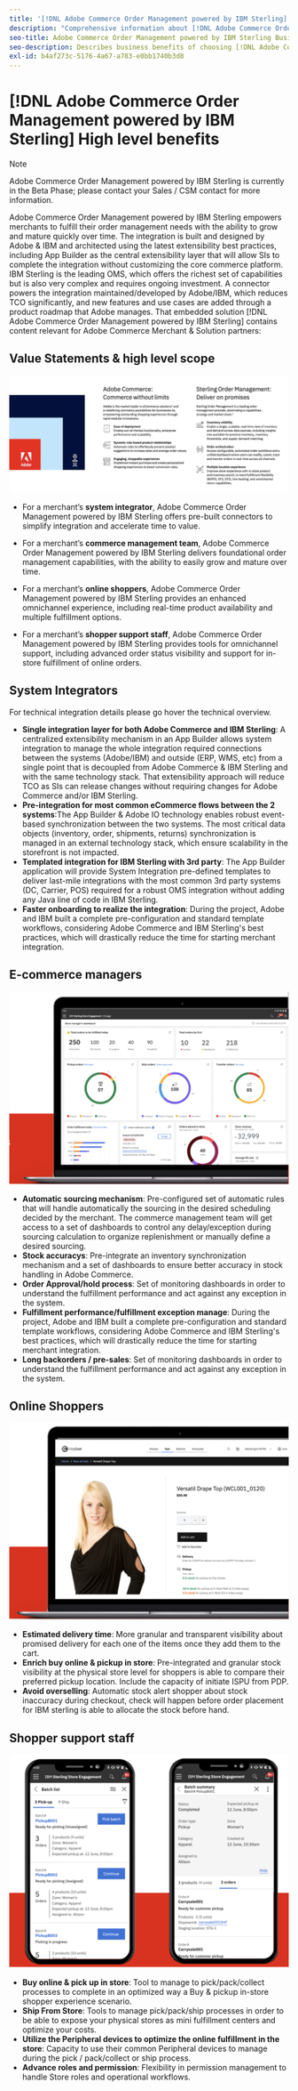 ```yaml
---
title: '[!DNL Adobe Commerce Order Management powered by IBM Sterling] Capabilties'
description: "Comprehensive information about [!DNL Adobe Commerce Order Management powered by IBM Sterling] for capabilities available in the baseline integration."
seo-title: Adobe Commerce Order Management powered by IBM Sterling Business benefits
seo-description: Describes business benefits of choosing [!DNL Adobe Commerce Order Management powered by IBM Sterling] to empower merchants to fulfill their order management needs with the ability to easily grow and mature over time.
exl-id: b4af273c-5176-4a67-a783-e0bb1740b3d8
---
```

# [!DNL Adobe Commerce Order Management powered by IBM Sterling] High level benefits
>[!NOTE]
>
> Adobe Commerce Order Management powered by IBM Sterling is currently in the Beta Phase; please contact your Sales / CSM contact for more information.

Adobe Commerce Order Management powered by IBM Sterling empowers merchants to fulfill their order management needs with the ability to grow and mature quickly over time. The integration is built and designed by Adobe & IBM and architected using the latest extensibility best practices, including App Builder as the central extensibility layer that will allow SIs to complete the integration without customizing the core commerce platform. IBM Sterling is the leading OMS, which offers the richest set of capabilities but is also very complex and requires ongoing investment. A connector powers the integration maintained/developed by Adobe/IBM, which reduces TCO significantly, and new features and use cases are added through a product roadmap that Adobe manages. That embedded solution [!DNL Adobe Commerce Order Management powered by IBM Sterling] contains content relevant for Adobe Commerce Merchant & Solution partners:

## Value Statements & high level scope

![Adobe and IBM Value Proposition](assets/high_level_intro.png)

* For a merchant’s **system integrator**, Adobe Commerce Order Management powered by IBM Sterling offers pre-built connectors to simplify integration and accelerate time to value.

* For a merchant’s **commerce management team**, Adobe Commerce Order Management powered by IBM Sterling delivers foundational order management capabilities, with the ability to easily grow and mature over time.

* For a merchant’s **online shoppers**, Adobe Commerce Order Management powered by IBM Sterling provides an enhanced omnichannel experience, including real-time product availability and multiple fulfillment options.

* For a merchant’s **shopper support staff**, Adobe Commerce Order Management powered by IBM Sterling provides tools for omnichannel support, including advanced order status visibility and support for in-store fulfillment of online orders.


## System Integrators

For technical integration details please go hover the technical overview.

* **Single integration layer for both Adobe Commerce and IBM Sterling**: A centralized extensibility mechanism in an App Builder allows system integration to manage the whole integration required connections between the systems (Adobe/IBM) and outside (ERP, WMS, etc) from a single point that is decoupled from Adobe Commerce & IBM Sterling and with the same technology stack. That extensibility approach will reduce TCO as SIs can release changes without requiring changes for Adobe Commerce and/or IBM Sterling.
* **Pre-integration for most common eCommerce flows between the 2 systems**:The App Builder & Adobe IO technology enables robust event-based synchronization between the two systems. The most critical data objects (inventory, order, shipments, returns) synchronization is managed in an external technology stack, which ensure scalability in the storefront is not impacted.
* **Templated integration for IBM Sterling with 3rd party**: The App Builder application will provide System Integration pre-defined templates to deliver last-mile integrations with the most common 3rd party systems (DC, Carrier, POS) required for a robust OMS integration without adding any Java line of code in IBM Sterling.
* **Faster onboarding to realize the integration**: During the project, Adobe and IBM built a complete pre-configuration and standard template workflows, considering Adobe Commerce and IBM Sterling's best practices, which will drastically reduce the time for starting merchant integration.

## E-commerce managers

![E-commerce managers](assets/ecommerce_manager.png)

* **Automatic sourcing mechanism**:  Pre-configured set of automatic rules that will handle automatically the sourcing in the desired scheduling decided by the merchant. The commerce management team will get access to a set of dashboards to control any delay/exception during sourcing calculation to organize replenishment or manually define a desired sourcing.
* **Stock accuracys**: Pre-integrate an inventory synchronization mechanism and a set of dashboards to ensure better accuracy in stock handling in Adobe Commerce.
* **Order Approval/hold process**: Set of monitoring dashboards in order to understand the fulfillment performance and act against any exception in the system.
* **Fulfillment performance/fulfillment exception manage**: During the project, Adobe and IBM built a complete pre-configuration and standard template workflows, considering Adobe Commerce and IBM Sterling's best practices, which will drastically reduce the time for starting merchant integration.
* **Long backorders / pre-sales**: Set of monitoring dashboards in order to understand the fulfillment performance and act against any exception in the system.

## Online Shoppers

![Online Shoppers](assets/online_shopper.png)

* **Estimated delivery time**:  More granular and transparent visibility about promised delivery for each one of the items once they add them to the cart.
* **Enrich buy online & pickup in store**: Pre-integrated and granular stock visibility at the physical store level for shoppers is able to compare their preferred pickup location. Include the capacity of initiate ISPU from PDP.
* **Avoid overselling**: Automatic stock alert shopper about stock inaccuracy during checkout, check will happen before order placement for IBM sterling is able to allocate the stock before hand.

## Shopper support staff

![Shopper support staff](assets/shop_support_staff.png)

* **Buy online & pick up in store**:  Tool to manage to pick/pack/collect processes to complete in an optimized way a Buy & pickup in-store shopper experience scenario.
* **Ship From Store**: Tools to manage pick/pack/ship processes in order to be able to expose your physical stores as mini fulfillment centers and optimize your costs.
* **Utilize the Peripheral devices to optimize the online fulfillment in the store**: Capacity to use their common Peripheral devices to manage during the pick / pack/collect or ship process. 
* **Advance roles and permission**: Flexibility in permission management to handle Store roles and operational workflows.